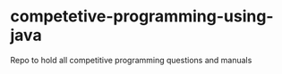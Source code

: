 # competetive-programming-using-java
Repo to hold all competitive programming questions and manuals
